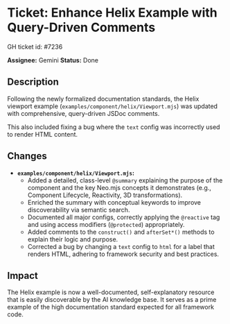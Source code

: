 # Ticket: Enhance Helix Example with Query-Driven Comments

GH ticket id: #7236

**Assignee:** Gemini
**Status:** Done

## Description

Following the newly formalized documentation standards, the Helix viewport example (`examples/component/helix/Viewport.mjs`) was updated with comprehensive, query-driven JSDoc comments.

This also included fixing a bug where the `text` config was incorrectly used to render HTML content.

## Changes

-   **`examples/component/helix/Viewport.mjs`:**
    -   Added a detailed, class-level `@summary` explaining the purpose of the component and the key Neo.mjs concepts it demonstrates (e.g., Component Lifecycle, Reactivity, 3D transformations).
    -   Enriched the summary with conceptual keywords to improve discoverability via semantic search.
    -   Documented all major configs, correctly applying the `@reactive` tag and using access modifiers (`@protected`) appropriately.
    -   Added comments to the `construct()` and `afterSet*()` methods to explain their logic and purpose.
    -   Corrected a bug by changing a `text` config to `html` for a label that renders HTML, adhering to framework security and best practices.

## Impact

The Helix example is now a well-documented, self-explanatory resource that is easily discoverable by the AI knowledge base. It serves as a prime example of the high documentation standard expected for all framework code.
